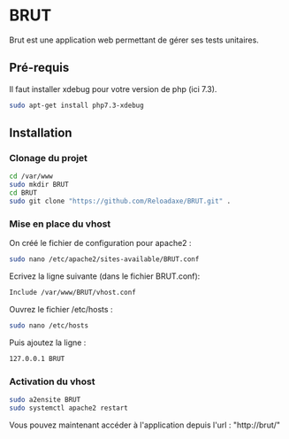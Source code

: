 # BRUT

Brut est une application web permettant de gérer ses tests unitaires.

## Pré-requis

Il faut installer xdebug pour votre version de php (ici 7.3).

```bash
sudo apt-get install php7.3-xdebug
```

## Installation

### Clonage du projet

```bash
cd /var/www
sudo mkdir BRUT
cd BRUT
sudo git clone "https://github.com/Reloadaxe/BRUT.git" .
```

### Mise en place du vhost

On créé le fichier de configuration pour apache2 :
```bash
sudo nano /etc/apache2/sites-available/BRUT.conf
```

Ecrivez la ligne suivante (dans le fichier BRUT.conf):
```bash
Include /var/www/BRUT/vhost.conf
```

Ouvrez le fichier /etc/hosts :
```bash
sudo nano /etc/hosts
```

Puis ajoutez la ligne :
```bash
127.0.0.1 BRUT
```

### Activation du vhost 

```bash
sudo a2ensite BRUT
sudo systemctl apache2 restart
```

Vous pouvez maintenant accéder à l'application depuis l'url : "http://brut/"
